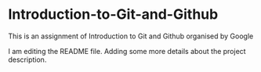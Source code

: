 # Introduction-to-Git-and-Github
This is an assignment of Introduction to Git and Github organised  by Google 

I am editing the README file. Adding some more details about the project description.

